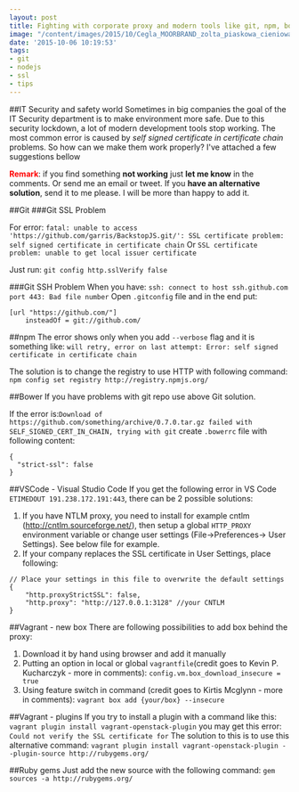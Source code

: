 ```yaml
---
layout: post
title: Fighting with corporate proxy and modern tools like git, npm, bower (SSL problems)
image: "/content/images/2015/10/Cegla_MOORBRAND_zolta_piaskowa_cieniowanaduze.jpg"
date: '2015-10-06 10:19:53'
tags:
- git
- nodejs
- ssl
- tips
---
```


##IT Security and safety world
Sometimes in big companies the goal of the IT Security department is to make environment more safe. 
Due to this security lockdown, a lot of modern development tools stop working. The most common error is caused by *self signed certificate in certificate chain* problems. So how can we make them work properly? I've attached a few suggestions bellow

<b style="color:red">Remark</b>: if you find something <b>not working</b> just <b>let me know</b> in the comments. Or send me an email or tweet. If you <b>have an alternative solution</b>, send it to me please. I will be more than happy to add it.

##Git
###Git SSL Problem

For error: `fatal: unable to access 'https://github.com/garris/BackstopJS.git/': SSL certificate problem: self signed certificate in certificate chain`
Or `SSL certificate problem: unable to get local issuer certificate`

Just run: `git config http.sslVerify false`


###Git SSH Problem
When you have: `ssh: connect to host ssh.github.com port 443: Bad file number`
Open `.gitconfig` file and in the end put:
```
[url "https://github.com/"]
	insteadOf = git://github.com/
```

##npm
The error shows only when you add `--verbose` flag and it is something like: `will retry, error on last attempt: Error: self signed certificate in certificate chain`

The solution is to change the registry to use HTTP with following command: `npm config set registry http://registry.npmjs.org/`


##Bower
If you have problems with git repo use above Git solution.

If the error is:`Download of https://github.com/something/archive/0.7.0.tar.gz failed with SELF_SIGNED_CERT_IN_CHAIN, trying with git` 
create `.bowerrc` file with following content:

    {
      "strict-ssl": false
    }

##VSCode - Visual Studio Code
If you get the following error in VS Code `ETIMEDOUT 191.238.172.191:443`, there can be 2 possible solutions: 

1. If you have NTLM proxy, you need to install for example cntlm (http://cntlm.sourceforge.net/), then setup a global `HTTP_PROXY` environment variable or change user settings (File->Preferences-> User Settings). See below file
for example.
2. If your company replaces the SSL certificate in User Settings, place following:
```
// Place your settings in this file to overwrite the default settings
{
    "http.proxyStrictSSL": false,
    "http.proxy": "http://127.0.0.1:3128" //your CNTLM
}
```

##Vagrant - new box
There are following possibilities to add box behind the proxy:

1. Download it by hand using browser and add it manually
2. Putting an option in local or global `vagrantfile`(credit goes to Kevin P. Kucharczyk - more in comments): `config.vm.box_download_insecure = true`
3. Using feature switch in command (credit goes to Kirtis Mcglynn - more in comments): `vagrant box add {your/box} --insecure`

##Vagrant - plugins
If you try to install a plugin with a command like this: `vagrant plugin install vagrant-openstack-plugin` you may get this error: `Could not verify the SSL certificate for`
The solution to this is to use this alternative command: `vagrant plugin install vagrant-openstack-plugin --plugin-source http://rubygems.org/`

##Ruby gems
Just add the new source with the following command: `gem sources -a http://rubygems.org/`